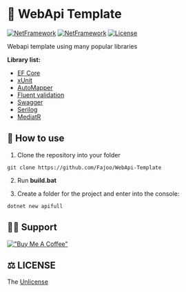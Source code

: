 # 🧾 WebApi Template
[![NetFramework](https://img.shields.io/badge/.NET-6.0-yellowgreen.svg)](https://dotnet.microsoft.com/en-us/download)
[![NetFramework](https://img.shields.io/badge/Language-C%23%2010.0%2B-orange.svg)](https://docs.microsoft.com/en-us/dotnet/csharp/whats-new/csharp-10)
[![License](https://img.shields.io/badge/License-The%20Unlicense-lightgrey.svg)](https://github.com/Fajoo/WebApi-Template/blob/master/LICENSE)

Webapi template using many popular libraries

**Library list:**
- [EF Core](https://github.com/dotnet/efcore)
- [xUnit](https://xunit.net/)
- [AutoMapper](https://docs.automapper.org/en/stable/Getting-started.html)
- [Fluent validation](https://fluentvalidation.net/)
- [Swagger](https://swagger.io/)
- [Serilog](https://serilog.net/)
- [MediatR](https://github.com/jbogard/MediatR)

## 👏 How to use

1) Clone the repository into your folder

```xaml
git clone https://github.com/Fajoo/WebApi-Template
```
2) Run **build.bat**

3) Сreate a folder for the project and enter into the console:
```xaml
dotnet new apifull
```
💁🏼 Support
----
[!["Buy Me A Coffee"](https://www.buymeacoffee.com/assets/img/custom_images/orange_img.png)](https://www.buymeacoffee.com/fajo)

## ⚖️ LICENSE
The [Unlicense](https://github.com/Fajoo/WebApi-Template/blob/master/LICENSE)
